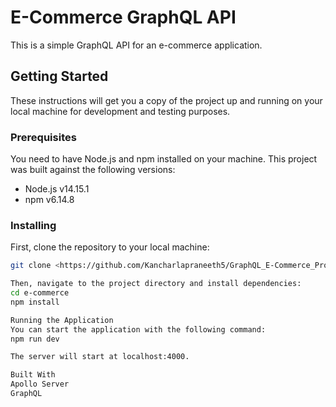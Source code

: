 # E-Commerce GraphQL API

This is a simple GraphQL API for an e-commerce application.

## Getting Started

These instructions will get you a copy of the project up and running on your local machine for development and testing purposes.

### Prerequisites

You need to have Node.js and npm installed on your machine. This project was built against the following versions:

- Node.js v14.15.1
- npm v6.14.8

### Installing

First, clone the repository to your local machine:

```sh
git clone <https://github.com/Kancharlapraneeth5/GraphQL_E-Commerce_Project.git>

Then, navigate to the project directory and install dependencies:
cd e-commerce
npm install

Running the Application
You can start the application with the following command:
npm run dev

The server will start at localhost:4000.

Built With
Apollo Server
GraphQL
